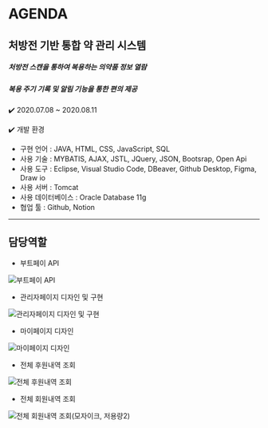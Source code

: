 # AGENDA
## 처방전 기반 통합 약 관리 시스템
##### 처방전 스캔을 통하여 복용하는 의약품 정보 열람
##### 복용 주기 기록 및 알림 기능을 통한 편의 제공

✔️ 2020.07.08 ~ 2020.08.11

✔️ 개발 환경
- 구현 언어 : JAVA, HTML, CSS, JavaScript, SQL
- 사용 기술 : MYBATIS, AJAX, JSTL, JQuery, JSON, Bootsrap, Open Api
- 사용 도구 : Eclipse, Visual Studio Code, DBeaver, Github Desktop, Figma, Draw io
- 사용 서버 : Tomcat
- 사용 데이터베이스 : Oracle Database 11g
- 협업 툴 : Github, Notion

---
## 담당역할
- 부트페이 API

![부트페이 API](https://user-images.githubusercontent.com/68312957/108027260-3d78b880-706d-11eb-86f9-8979b531babc.gif)

- 관리자페이지 디자인 및 구현

![관리자페이지 디자인 및 구현](https://user-images.githubusercontent.com/68312957/108027300-4cf80180-706d-11eb-8f96-510dccef5b57.gif)

- 마이페이지 디자인

![마이페이지 디자인](https://user-images.githubusercontent.com/68312957/108027312-51241f00-706d-11eb-90fd-6a23e5b55733.gif)

- 전체 후원내역 조회

![전체 후원내역 조회](https://user-images.githubusercontent.com/68312957/108027328-571a0000-706d-11eb-9197-ea6499695d10.gif)

- 전체 회원내역 조회

![전체 회원내역 조회(모자이크, 저용량2)](https://user-images.githubusercontent.com/68312957/108032095-47061e80-7075-11eb-8238-d699e413d6fb.gif)
